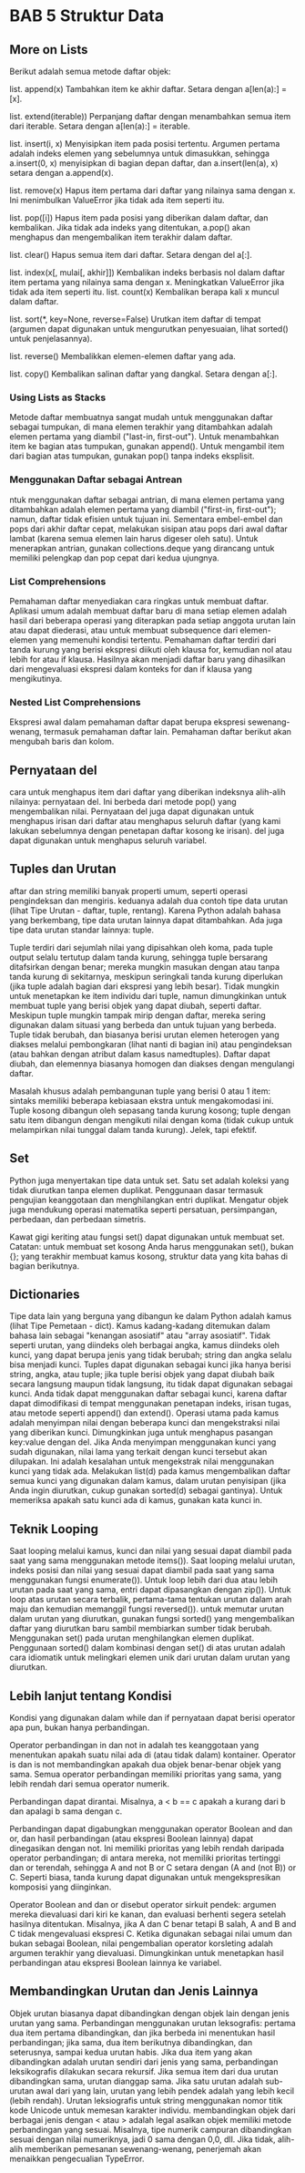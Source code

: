 # BAB 5 Struktur Data
## More on Lists
Berikut adalah semua metode daftar objek:

list. append(x)
Tambahkan item ke akhir daftar. Setara dengan a[len(a):] = [x].

list. extend(iterable))
Perpanjang daftar dengan menambahkan semua item dari iterable. Setara dengan a[len(a):] = iterable.

list. insert(i, x)
Menyisipkan item pada posisi tertentu. Argumen pertama adalah indeks elemen yang sebelumnya untuk dimasukkan, sehingga a.insert(0, x) menyisipkan di bagian depan daftar, dan a.insert(len(a), x) setara dengan a.append(x).

list. remove(x)
Hapus item pertama dari daftar yang nilainya sama dengan x. Ini menimbulkan ValueError jika tidak ada item seperti itu.

list. pop([i])
Hapus item pada posisi yang diberikan dalam daftar, dan kembalikan. Jika tidak ada indeks yang ditentukan, a.pop() akan menghapus dan mengembalikan item terakhir dalam daftar.

list. clear()
Hapus semua item dari daftar. Setara dengan del a[:].

list. index(x[, mulai[, akhir]])
Kembalikan indeks berbasis nol dalam daftar item pertama yang nilainya sama dengan x. Meningkatkan ValueError jika tidak ada item seperti itu.
list. count(x)
Kembalikan berapa kali x muncul dalam daftar.

list. sort(*, key=None, reverse=False)
Urutkan item daftar di tempat (argumen dapat digunakan untuk mengurutkan penyesuaian, lihat sorted() untuk penjelasannya).

list. reverse()
Membalikkan elemen-elemen daftar yang ada.

list. copy()
Kembalikan salinan daftar yang dangkal. Setara dengan a[:].

### Using Lists as Stacks
Metode daftar membuatnya sangat mudah untuk menggunakan daftar sebagai tumpukan, di mana elemen terakhir yang ditambahkan adalah elemen pertama yang diambil ("last-in, first-out"). Untuk menambahkan item ke bagian atas tumpukan, gunakan append(). Untuk mengambil item dari bagian atas tumpukan, gunakan pop() tanpa indeks eksplisit. 

### Menggunakan Daftar sebagai Antrean
ntuk menggunakan daftar sebagai antrian, di mana elemen pertama yang ditambahkan adalah elemen pertama yang diambil ("first-in, first-out"); namun, daftar tidak efisien untuk tujuan ini. Sementara embel-embel dan pops dari akhir daftar cepat, melakukan sisipan atau pops dari awal daftar lambat (karena semua elemen lain harus digeser oleh satu).
Untuk menerapkan antrian, gunakan collections.deque yang dirancang untuk memiliki pelengkap dan pop cepat dari kedua ujungnya.

### List Comprehensions
Pemahaman daftar menyediakan cara ringkas untuk membuat daftar. Aplikasi umum adalah membuat daftar baru di mana setiap elemen adalah hasil dari beberapa operasi yang diterapkan pada setiap anggota urutan lain atau dapat diederasi, atau untuk membuat subsequence dari elemen-elemen yang memenuhi kondisi tertentu.
Pemahaman daftar terdiri dari tanda kurung yang berisi ekspresi diikuti oleh klausa for, kemudian nol atau lebih for atau if klausa. Hasilnya akan menjadi daftar baru yang dihasilkan dari mengevaluasi ekspresi dalam konteks for dan if klausa yang mengikutinya. 

### Nested List Comprehensions
Ekspresi awal dalam pemahaman daftar dapat berupa ekspresi sewenang-wenang, termasuk pemahaman daftar lain. Pemahaman daftar berikut akan mengubah baris dan kolom.


## Pernyataan del
cara untuk menghapus item dari daftar yang diberikan indeksnya alih-alih nilainya: pernyataan del. Ini berbeda dari metode pop() yang mengembalikan nilai. Pernyataan del juga dapat digunakan untuk menghapus irisan dari daftar atau menghapus seluruh daftar (yang kami lakukan sebelumnya dengan penetapan daftar kosong ke irisan). del juga dapat digunakan untuk menghapus seluruh variabel.


## Tuples dan Urutan
aftar dan string memiliki banyak properti umum, seperti operasi pengindeksan dan mengiris. keduanya adalah dua contoh tipe data urutan (lihat Tipe Urutan - daftar, tuple, rentang). Karena Python adalah bahasa yang berkembang, tipe data urutan lainnya dapat ditambahkan. Ada juga tipe data urutan standar lainnya: tuple.

Tuple terdiri dari sejumlah nilai yang dipisahkan oleh koma, pada tuple output selalu tertutup dalam tanda kurung, sehingga tuple bersarang ditafsirkan dengan benar; mereka mungkin masukan dengan atau tanpa tanda kurung di sekitarnya, meskipun seringkali tanda kurung diperlukan (jika tuple adalah bagian dari ekspresi yang lebih besar). Tidak mungkin untuk menetapkan ke item individu dari tuple, namun dimungkinkan untuk membuat tuple yang berisi objek yang dapat diubah, seperti daftar.
Meskipun tuple mungkin tampak mirip dengan daftar, mereka sering digunakan dalam situasi yang berbeda dan untuk tujuan yang berbeda. Tuple tidak berubah, dan biasanya berisi urutan elemen heterogen yang diakses melalui pembongkaran (lihat nanti di bagian ini) atau pengindeksan (atau bahkan dengan atribut dalam kasus namedtuples). Daftar dapat diubah, dan elemennya biasanya homogen dan diakses dengan mengulangi daftar.

Masalah khusus adalah pembangunan tuple yang berisi 0 atau 1 item: sintaks memiliki beberapa kebiasaan ekstra untuk mengakomodasi ini. Tuple kosong dibangun oleh sepasang tanda kurung kosong; tuple dengan satu item dibangun dengan mengikuti nilai dengan koma (tidak cukup untuk melampirkan nilai tunggal dalam tanda kurung). Jelek, tapi efektif. 


## Set
Python juga menyertakan tipe data untuk set. Satu set adalah koleksi yang tidak diurutkan tanpa elemen duplikat. Penggunaan dasar termasuk pengujian keanggotaan dan menghilangkan entri duplikat. Mengatur objek juga mendukung operasi matematika seperti persatuan, persimpangan, perbedaan, dan perbedaan simetris.

Kawat gigi keriting atau fungsi set() dapat digunakan untuk membuat set. Catatan: untuk membuat set kosong Anda harus menggunakan set(), bukan {}; yang terakhir membuat kamus kosong, struktur data yang kita bahas di bagian berikutnya.


## Dictionaries
Tipe data lain yang berguna yang dibangun ke dalam Python adalah kamus (lihat Tipe Pemetaan - dict). Kamus kadang-kadang ditemukan dalam bahasa lain sebagai "kenangan asosiatif" atau "array asosiatif". Tidak seperti urutan, yang diindeks oleh berbagai angka, kamus diindeks oleh kunci, yang dapat berupa jenis yang tidak berubah; string dan angka selalu bisa menjadi kunci. Tuples dapat digunakan sebagai kunci jika hanya berisi string, angka, atau tuple; jika tuple berisi objek yang dapat diubah baik secara langsung maupun tidak langsung, itu tidak dapat digunakan sebagai kunci. Anda tidak dapat menggunakan daftar sebagai kunci, karena daftar dapat dimodifikasi di tempat menggunakan penetapan indeks, irisan tugas, atau metode seperti append() dan extend().
Operasi utama pada kamus adalah menyimpan nilai dengan beberapa kunci dan mengekstraksi nilai yang diberikan kunci. Dimungkinkan juga untuk menghapus pasangan key:value dengan del. Jika Anda menyimpan menggunakan kunci yang sudah digunakan, nilai lama yang terkait dengan kunci tersebut akan dilupakan. Ini adalah kesalahan untuk mengekstrak nilai menggunakan kunci yang tidak ada.
Melakukan list(d) pada kamus mengembalikan daftar semua kunci yang digunakan dalam kamus, dalam urutan penyisipan (jika Anda ingin diurutkan, cukup gunakan sorted(d) sebagai gantinya). Untuk memeriksa apakah satu kunci ada di kamus, gunakan kata kunci in.


## Teknik Looping
Saat looping melalui kamus, kunci dan nilai yang sesuai dapat diambil pada saat yang sama menggunakan metode items()). Saat looping melalui urutan, indeks posisi dan nilai yang sesuai dapat diambil pada saat yang sama menggunakan fungsi enumerate()). Untuk loop lebih dari dua atau lebih urutan pada saat yang sama, entri dapat dipasangkan dengan zip()). Untuk loop atas urutan secara terbalik, pertama-tama tentukan urutan dalam arah maju dan kemudian memanggil fungsi reversed()). untuk memutar urutan dalam urutan yang diurutkan, gunakan fungsi sorted() yang mengembalikan daftar yang diurutkan baru sambil membiarkan sumber tidak berubah. Menggunakan set() pada urutan menghilangkan elemen duplikat. Penggunaan sorted() dalam kombinasi dengan set() di atas urutan adalah cara idiomatik untuk melingkari elemen unik dari urutan dalam urutan yang diurutkan.


## Lebih lanjut tentang Kondisi
Kondisi yang digunakan dalam while dan if pernyataan dapat berisi operator apa pun, bukan hanya perbandingan.

Operator perbandingan in dan not in adalah tes keanggotaan yang menentukan apakah suatu nilai ada di (atau tidak dalam) kontainer. Operator is dan is not membandingkan apakah dua objek benar-benar objek yang sama. Semua operator perbandingan memiliki prioritas yang sama, yang lebih rendah dari semua operator numerik.

Perbandingan dapat dirantai. Misalnya, a < b == c apakah a kurang dari b dan apalagi b sama dengan c.

Perbandingan dapat digabungkan menggunakan operator Boolean and dan or, dan hasil perbandingan (atau ekspresi Boolean lainnya) dapat dinegasikan dengan not. Ini memiliki prioritas yang lebih rendah daripada operator perbandingan; di antara mereka, not memiliki prioritas tertinggi dan or terendah, sehingga A and not B or C setara dengan (A and (not B)) or C. Seperti biasa, tanda kurung dapat digunakan untuk mengekspresikan komposisi yang diinginkan.

Operator Boolean and dan or disebut operator sirkuit pendek: argumen mereka dievaluasi dari kiri ke kanan, dan evaluasi berhenti segera setelah hasilnya ditentukan. Misalnya, jika A dan C benar tetapi B salah, A and B and C tidak mengevaluasi ekspresi C. Ketika digunakan sebagai nilai umum dan bukan sebagai Boolean, nilai pengembalian operator korsleting adalah argumen terakhir yang dievaluasi. Dimungkinkan untuk menetapkan hasil perbandingan atau ekspresi Boolean lainnya ke variabel.


## Membandingkan Urutan dan Jenis Lainnya
Objek urutan biasanya dapat dibandingkan dengan objek lain dengan jenis urutan yang sama. Perbandingan menggunakan urutan leksografis: pertama dua item pertama dibandingkan, dan jika berbeda ini menentukan hasil perbandingan; jika sama, dua item berikutnya dibandingkan, dan seterusnya, sampai kedua urutan habis. Jika dua item yang akan dibandingkan adalah urutan sendiri dari jenis yang sama, perbandingan leksikografis dilakukan secara rekursif. Jika semua item dari dua urutan dibandingkan sama, urutan dianggap sama. Jika satu urutan adalah sub-urutan awal dari yang lain, urutan yang lebih pendek adalah yang lebih kecil (lebih rendah). Urutan leksiografis untuk string menggunakan nomor titik kode Unicode untuk memesan karakter individu.
membandingkan objek dari berbagai jenis dengan < atau > adalah legal asalkan objek memiliki metode perbandingan yang sesuai. Misalnya, tipe numerik campuran dibandingkan sesuai dengan nilai numeriknya, jadi 0 sama dengan 0,0, dll. Jika tidak, alih-alih memberikan pemesanan sewenang-wenang, penerjemah akan menaikkan pengecualian TypeError.
